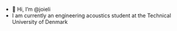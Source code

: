 - 👋 Hi, I’m @joieli
- I am currently an engineering acoustics student at the Technical University of Denmark

<!---
joieli/joieli is a ✨ special ✨ repository because its `README.md` (this file) appears on your GitHub profile.
You can click the Preview link to take a look at your changes.
--->
